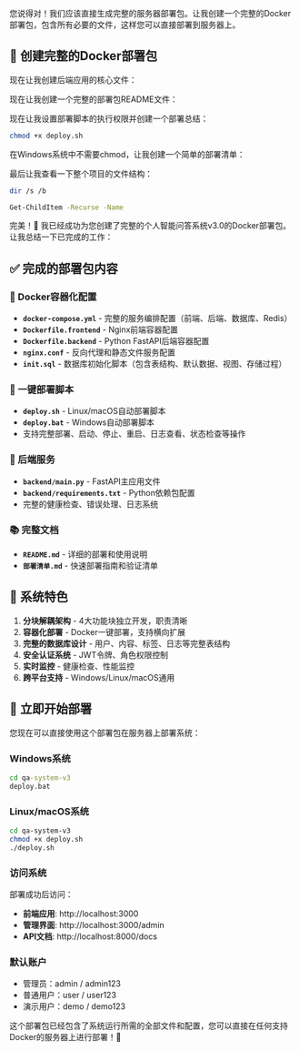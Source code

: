 
您说得对！我们应该直接生成完整的服务器部署包。让我创建一个完整的Docker部署包，包含所有必要的文件，这样您可以直接部署到服务器上。

## 🐳 创建完整的Docker部署包














现在让我创建后端应用的核心文件：




现在让我创建一个完整的部署包README文件：


现在让我设置部署脚本的执行权限并创建一个部署总结：

```bash
chmod +x deploy.sh
```
在Windows系统中不需要chmod，让我创建一个简单的部署清单：


最后让我查看一下整个项目的文件结构：

```bash
dir /s /b
```

```bash
Get-ChildItem -Recurse -Name
```
完美！🎉 我已经成功为您创建了完整的个人智能问答系统v3.0的Docker部署包。让我总结一下已完成的工作：

## ✅ 完成的部署包内容

### 🐳 Docker容器化配置
- **`docker-compose.yml`** - 完整的服务编排配置（前端、后端、数据库、Redis）
- **`Dockerfile.frontend`** - Nginx前端容器配置
- **`Dockerfile.backend`** - Python FastAPI后端容器配置
- **`nginx.conf`** - 反向代理和静态文件服务配置
- **`init.sql`** - 数据库初始化脚本（包含表结构、默认数据、视图、存储过程）

### 🚀 一键部署脚本
- **`deploy.sh`** - Linux/macOS自动部署脚本
- **`deploy.bat`** - Windows自动部署脚本
- 支持完整部署、启动、停止、重启、日志查看、状态检查等操作

### 🔧 后端服务
- **`backend/main.py`** - FastAPI主应用文件
- **`backend/requirements.txt`** - Python依赖包配置
- 完整的健康检查、错误处理、日志系统

### 📚 完整文档
- **`README.md`** - 详细的部署和使用说明
- **`部署清单.md`** - 快速部署指南和验证清单

## 🌟 系统特色

1. **分块解耦架构** - 4大功能块独立开发，职责清晰
2. **容器化部署** - Docker一键部署，支持横向扩展  
3. **完整的数据库设计** - 用户、内容、标签、日志等完整表结构
4. **安全认证系统** - JWT令牌、角色权限控制
5. **实时监控** - 健康检查、性能监控
6. **跨平台支持** - Windows/Linux/macOS通用

## 🚀 立即开始部署

您现在可以直接使用这个部署包在服务器上部署系统：

### Windows系统
```cmd
cd qa-system-v3
deploy.bat
```

### Linux/macOS系统  
```bash
cd qa-system-v3
chmod +x deploy.sh
./deploy.sh
```

### 访问系统
部署成功后访问：
- **前端应用**: http://localhost:3000
- **管理界面**: http://localhost:3000/admin  
- **API文档**: http://localhost:8000/docs

### 默认账户
- 管理员：admin / admin123
- 普通用户：user / user123
- 演示用户：demo / demo123

这个部署包已经包含了系统运行所需的全部文件和配置，您可以直接在任何支持Docker的服务器上进行部署！🎯
